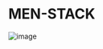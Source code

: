 # MEN-STACK
![image](https://user-images.githubusercontent.com/82761308/147217574-8ced6b86-8b9c-4b3b-9d91-c2606c0bad22.png)
